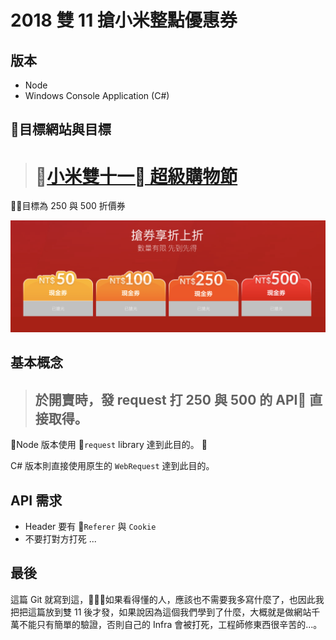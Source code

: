 # 2018 雙 11 搶小米整點優惠券

## 版本

- Node
- Windows Console Application (C#)

## 目標網站與目標

> # [小米雙十一 超級購物節](https://event.mi.com/tw/sales2018/super-sales-day)

目標為 250 與 500 折價券
 
![折價券](./target.png)

## 基本概念

> ## 於開賣時，發 request 打 250 與 500 的 API 直接取得。

Node 版本使用 `request` library 達到此目的。


C# 版本則直接使用原生的 `WebRequest` 達到此目的。


## API 需求

- Header 要有 `Referer` 與 `Cookie`
- 不要打對方打死 ...

## 最後

這篇 Git 就寫到這，如果看得懂的人，應該也不需要我多寫什麼了，也因此我把把這篇放到雙 11 後才發，如果說因為這個我們學到了什麼，大概就是做網站千萬不能只有簡單的驗證，否則自己的 Infra 會被打死，工程師修東西很辛苦的...。